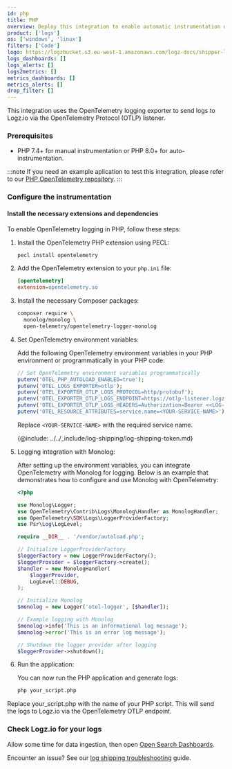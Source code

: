 ```yaml
---
id: php
title: PHP
overview: Deploy this integration to enable automatic instrumentation of your PHP application using OpenTelemetry.
product: ['logs']
os: ['windows', 'linux']
filters: ['Code']
logo: https://logzbucket.s3.eu-west-1.amazonaws.com/logz-docs/shipper-logos/php.svg
logs_dashboards: []
logs_alerts: []
logs2metrics: []
metrics_dashboards: []
metrics_alerts: []
drop_filter: []
---
```


This integration uses the OpenTelemetry logging exporter to send logs to Logz.io via the OpenTelemetry Protocol (OTLP) listener.

### Prerequisites

- PHP 7.4+ for manual instrumentation or PHP 8.0+ for auto-instrumentation.

:::note
If you need an example aplication to test this integration, please refer to our [PHP OpenTelemetry repository](https://github.com/logzio/opentelemetry-examples/tree/main/php/logs).
:::

### Configure the instrumentation

#### Install the necessary extensions and dependencies

To enable OpenTelemetry logging in PHP, follow these steps:

1. Install the OpenTelemetry PHP extension using PECL:

   ```bash
   pecl install opentelemetry
   ```

2. Add the OpenTelemetry extension to your `php.ini` file:

   ```ini
   [opentelemetry]
   extension=opentelemetry.so
   ```

3. Install the necessary Composer packages:

   ```bash
   composer require \
     monolog/monolog \
     open-telemetry/opentelemetry-logger-monolog
   ```

4. Set OpenTelemetry environment variables:

   Add the following OpenTelemetry environment variables in your PHP environment or programmatically in your PHP code:

   ```php
   // Set OpenTelemetry environment variables programmatically
   putenv('OTEL_PHP_AUTOLOAD_ENABLED=true');
   putenv('OTEL_LOGS_EXPORTER=otlp');
   putenv('OTEL_EXPORTER_OTLP_LOGS_PROTOCOL=http/protobuf');
   putenv('OTEL_EXPORTER_OTLP_LOGS_ENDPOINT=https://otlp-listener.logz.io/v1/logs');
   putenv('OTEL_EXPORTER_OTLP_LOGS_HEADERS=Authorization=Bearer <<LOG-SHIPPING-TOKEN>>,user-agent=logzio-php-logs-otlp');
   putenv('OTEL_RESOURCE_ATTRIBUTES=service.name=<YOUR-SERVICE-NAME>');
   ```

   Replace `<YOUR-SERVICE-NAME>` with the required service name.
   
   {@include: ../../_include/log-shipping/log-shipping-token.md}

5. Logging integration with Monolog:

   After setting up the environment variables, you can integrate OpenTelemetry with Monolog for logging. Below is an example that demonstrates how to configure and use Monolog with OpenTelemetry:

   ```php
   <?php

   use Monolog\Logger;
   use OpenTelemetry\Contrib\Logs\Monolog\Handler as MonologHandler;
   use OpenTelemetry\SDK\Logs\LoggerProviderFactory;
   use Psr\Log\LogLevel;
   
   require __DIR__ . '/vendor/autoload.php';
   
   // Initialize LoggerProviderFactory
   $loggerFactory = new LoggerProviderFactory();
   $loggerProvider = $loggerFactory->create();
   $handler = new MonologHandler(
       $loggerProvider,
       LogLevel::DEBUG,
   );
   
   // Initialize Monolog
   $monolog = new Logger('otel-logger', [$handler]);
   
   // Example logging with Monolog
   $monolog->info('This is an informational log message');
   $monolog->error('This is an error log message');
   
   // Shutdown the logger provider after logging
   $loggerProvider->shutdown();
   ```

6. Run the application:

   You can now run the PHP application and generate logs:

   ```bash
   php your_script.php
   ```

Replace your_script.php with the name of your PHP script. This will send the logs to Logz.io via the OpenTelemetry OTLP endpoint.


### Check Logz.io for your logs


Allow some time for data ingestion, then open [Open Search Dashboards](https://app.logz.io/#/dashboard/osd).

Encounter an issue? See our [log shipping troubleshooting](https://docs.logz.io/docs/user-guide/log-management/troubleshooting/log-shipping-troubleshooting/) guide.
